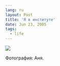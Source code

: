```yaml
---
lang: ru
layout: Post
title: 'Я в институте'
date: Jun 23, 2005
tags:
  - life
---
```


![](/images/blog/DSCN0819.jpg)

Фотография: Аня.
